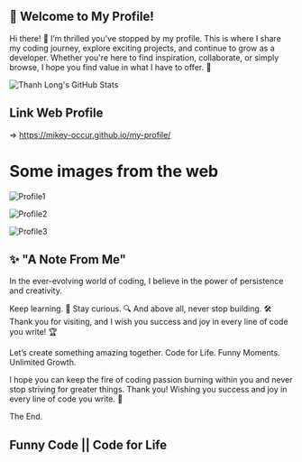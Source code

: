 
## 🌟 Welcome to My Profile!
Hi there! 👋
I’m thrilled you’ve stopped by my profile. This is where I share my coding journey, explore exciting projects, and continue to grow as a developer. Whether you're here to find inspiration, collaborate, or simply browse, I hope you find value in what I have to offer. 🚀

![Thanh Long's GitHub Stats](https://github-readme-stats.vercel.app/api?username=mikey-occur&show_icons=true&theme=tokyonight&hide=prs,issues)

## Link Web Profile

=> https://mikey-occur.github.io/my-profile/

# Some images from the web
![Profile1](https://github.com/user-attachments/assets/c1e0a268-3550-485d-972e-e6f2498f6d23)

![Profile2](https://github.com/user-attachments/assets/342a045c-4a7c-482f-9508-5957d7bdbf2a)

![Profile3](https://github.com/user-attachments/assets/f99edfe4-a1a6-4f61-97fb-bf612282ab01)


## ✨ "A Note From Me"
In the ever-evolving world of coding, I believe in the power of persistence and creativity.

Keep learning. 🌱
Stay curious. 🔍
And above all, never stop building. 🛠️
Thank you for visiting, and I wish you success and joy in every line of code you write! 🏆

Let’s create something amazing together.
Code for Life. Funny Moments. Unlimited Growth.

I hope you can keep the fire of coding passion burning within you and never stop striving for greater things.
Thank you! Wishing you success and joy in every line of code you write. 🚀

The End.

## Funny Code || Code for Life
